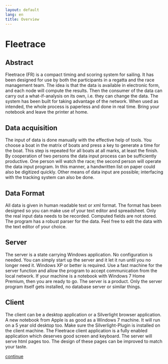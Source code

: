 ```yaml
---
layout: default
lang: en
title: Overview
---
```


# Fleetrace

## Abstract

Fleetrace (FR) is a compact timing and scoring system for sailing.
It has been designed for use by both the participants in a regatta and the race management team.
The idea is that the data is available in electronic form, and each node will compute the results.
Then the consumer of the data can carry out a what-if-analysis on its own, 
i.e. they can change the data.
The system has been built for taking advantage of the network.
When used as intended, the whole process is paperless and done in real time.
Bring your notebook and leave the printer at home.

## Data acquisition

The input of data is done manually with the effective help of tools.
You choose a boat in the matrix of boats and press a key to generate a time for the boat.
This step is repeated for all boats at all marks, at least the finish.
By cooperation of two persons the data input process can be sufficiently productive.
One person will watch the race; the second person will operate the data input program.
In this manner, a handwritten list on paper could also be digitized quickly.
Other means of data input are possible; interfacing with the tracking system can also be done.

## Data Format

All data is given in human readable text or xml format.
The format has been designed so you can make use of your text editor and spreadsheet.
Only the real input data needs to be recorded.
Computed fields are not stored.
The program has a robust parser for the data.
Feel free to edit the data with the text editor of your choice.

## Server

The server is a state carrying Windows application.
No configuration is needed.
You can simply start up the server and it let it run until you no longer need it.
Windows XP or better is required.
Use a fast machine for the server function and allow the program to accept communication from the local network.
If your machine is a notebook with Windows 7 Home Premium, then you are ready to go.
The server is a product.
Only the server program itself gets installed, no database server or similar things.

## Client
The client can be a desktop application or a Silverlight browser application.
A new notebook from Apple is as good as a Windows 7 machine.
It will run on a 5 year old desktop too.
Make sure the Silverlight-Plugin is installed on the client machine.
The Fleetrace client application is a fully enabled application which deserves good screen and keyboard.
The server will serve html pages too.
The design of these pages can be improved to match your taste.

[continue](page-02.html)